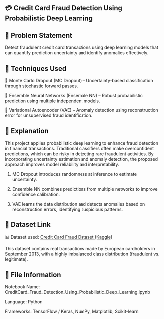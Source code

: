 ## 💳 Credit Card Fraud Detection Using Probabilistic Deep Learning 

## 🧠 Problem Statement ##

Detect fraudulent credit card transactions using deep learning models that can quantify prediction uncertainty and identify anomalies effectively.

## 🧩 Techniques Used ##

🔹 Monte Carlo Dropout (MC Dropout) – Uncertainty-based classification through stochastic forward passes.

🔹 Ensemble Neural Networks (Ensemble NN) – Robust probabilistic prediction using multiple independent models.

🔹 Variational Autoencoder (VAE) – Anomaly detection using reconstruction error for unsupervised fraud identification.

## 📘 Explanation ##

This project applies probabilistic deep learning to enhance fraud detection in financial transactions. Traditional classifiers often make overconfident predictions, which can be risky in detecting rare fraudulent activities.
By incorporating uncertainty estimation and anomaly detection, the proposed approach improves model reliability and interpretability.

1. MC Dropout introduces randomness at inference to estimate uncertainty.

2. Ensemble NN combines predictions from multiple networks to improve confidence calibration.

3. VAE learns the data distribution and detects anomalies based on reconstruction errors, identifying suspicious patterns.

## 📂 Dataset Link ##

📊 Dataset used: <a href="https://www.kaggle.com/datasets/mlg-ulb/creditcardfraud" target="_blank">Credit Card Fraud Dataset (Kaggle)</a>

This dataset contains real transactions made by European cardholders in September 2013, with a highly imbalanced class distribution (fraudulent vs. legitimate).

## 🧾 File Information ##

Notebook Name: CreditCard_Fraud_Detection_Using_Probabilistic_Deep_Learning.ipynb

Language: Python

Frameworks: TensorFlow / Keras, NumPy, Matplotlib, Scikit-learn
